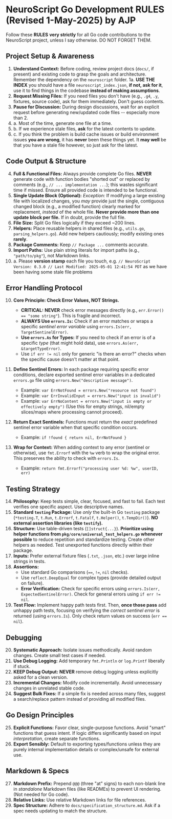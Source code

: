  # NeuroScript Go Development RULES (Revised 1-May-2025) by AJP
 
Follow these **RULES** **very strictly** for all Go code contributions to the NeuroScript project, unless I say otherwise. DO NOT FORGET THEM.
 
 ## Project Setup & Awareness
 
 1.  **Understand Context:** Before coding, review project docs (`docs/`, if present) and existing code to grasp the goals and architecture. Remember the dependency on the `neuroscript` folder.
 1a. **USE THE INDEX** you should have a file `neuroscript_index.json`, **if not, ask for it**, use it to find things in the codebase **instead of making assumptions**. 
 2.  **Request Missing Files:** If you need files you don't have (e.g., `.g4`, `.y`, fixtures, source code), ask for them immediately. Don't guess contents.
 3.  **Pause for Discussion:** During design discussions, wait for an explicit request before generating new/updated code files -- especially more than 2.
 3. a. Most of the time, generate one file at a time.
 3. b. If we experience stale files, **ask** for the latest contents to update.
 3. c. If you think the problem is build cache issues or build environment issues **you are wrong**, it has **never** been these things yet. It **may well** be that you have a stale file however, so just ask for the latest.
 
 ## Code Output & Structure
 
 4.  **Full & Functional Files:** Always provide complete Go files. **NEVER** generate code with function bodies "shorted out" or replaced by comments (e.g., `// ... implementation ...`); this wastes significant time if missed. Ensure all provided code is intended to be functional.
 5.  **Single Update Block (Optional):** *Exception:* If modifying a large existing file with localized changes, you *may* provide just the single, contiguous changed block (e.g., a modified function) clearly marked for replacement, *instead* of the whole file. **Never provide more than one update block per file.** If in doubt, provide the full file.
 6.  **File Size:** Split Go files logically if they exceed ~200 lines.
 7.  **Helpers:** Place reusable helpers in shared files (e.g., `utils.go`, `parsing_helpers.go`). Add new helpers cautiously; modify existing ones **rarely**.
 8.  **Package Comments:** Keep `// Package ...` comments accurate.
 9.  **Import Paths:** Use plain string literals for import paths (e.g., `"path/to/pkg"`), not Markdown links.
 9. a. Please **version stamp** each file you touch, e.g. `// NeuroScript Version: 0.3.0
// Last Modified: 2025-05-01 12:41:54 PDT` as we have been having some stale file problems
 
 ## Error Handling Protocol
 
 10. **Core Principle: Check Error Values, NOT Strings.**
     * **CRITICAL:** **NEVER** check error messages directly (e.g., `err.Error() == "some string"`). This is fragile and incorrect.
     * **ALWAYS Use `errors.Is`:** Check if an error matches or wraps a specific *sentinel error variable* using `errors.Is(err, TargetSentinelError)`.
     * **Use `errors.As` for Types:** If you need to check if an error is of a specific *type* (that might hold data), use `errors.As(err, &targetTypeError)`.
     * Use `if err != nil` only for generic "is there an error?" checks when the specific cause doesn't matter at that point.
 
 11. **Define Sentinel Errors:** In each package requiring specific error conditions, declare exported sentinel error variables in a dedicated `errors.go` file using `errors.New("descriptive message")`.
     * Example: `var ErrNotFound = errors.New("resource not found")`
     * Example: `var ErrInvalidInput = errors.New("input is invalid")`
     * Example: `var ErrNoContent = errors.New("input is empty or effectively empty")` (Use this for empty strings, nil/empty slices/maps where processing cannot proceed).
 
 12. **Return Exact Sentinels:** Functions must return the *exact* predefined sentinel error variable when that specific condition occurs.
     * Example: `if !found { return nil, ErrNotFound }`
 
 13. **Wrap for Context:** When adding context to any error (sentinel or otherwise), use `fmt.Errorf` with the `%w` verb to wrap the original error. This preserves the ability to check with `errors.Is`.
     * Example: `return fmt.Errorf("processing user %d: %w", userID, err)`
 
 ## Testing Strategy
 
 14. **Philosophy:** Keep tests simple, clear, focused, and fast to fail. Each test verifies one specific aspect. Use descriptive names.
 15. **Standard `testing` Package:** Use *only* the built-in Go `testing` package (`*testing.T`, `t.Run`, `t.Errorf`, `t.Fatalf`, `t.Helper()`, `t.TempDir()`). **NO external assertion libraries (like `testify`).**
 16. **Structure:** Use table-driven tests (`[]struct{...}`). **Prioritize using helper functions from `pkg/core/universal_test_helpers.go` whenever possible** to reduce repetition and standardize testing. Create other helpers as needed. Test unexported functions directly within their package.
 17. **Inputs:** Prefer external fixture files (`.txt`, `.json`, etc.) over large inline strings in tests.
 18. **Assertions:**
     * Use standard Go comparisons (`==`, `!=`, `nil` checks).
     * Use `reflect.DeepEqual` for complex types (provide detailed output on failure).
     * **Error Verification:** Check for specific errors using `errors.Is(err, ExpectedSentinelError)`. Check for general errors using `if err != nil`.
 19. **Test Flow:** Implement happy path tests first. Then, **once those pass** add unhappy path tests, focusing on verifying the *correct sentinel error* is returned (using `errors.Is`). Only check return values on success (`err == nil`).
 
 ## Debugging
 
 20. **Systematic Approach:** Isolate issues methodically. Avoid random changes. Create small test cases if needed.
 21. **Use Debug Logging:** Add temporary `fmt.Println` or `log.Printf` liberally if stuck.
 22. **KEEP Debug Output:** **NEVER** remove debug logging unless explicitly asked for a clean version.
 23. **Incremental Changes:** Modify code incrementally. Avoid unnecessary changes in unrelated stable code.
 24. **Suggest Bulk Fixes:** If a simple fix is needed across many files, suggest a search/replace pattern instead of providing all modified files.
 
 ## Go Design Principles
 
 25. **Explicit Functions:** Favor clear, single-purpose functions. Avoid "smart" functions that guess intent. If logic differs significantly based on input *interpretation*, create separate functions.
 26. **Export Sensibly:** Default to exporting types/functions unless they are purely internal implementation details or complex/unsafe for external use.
 
 ## Markdown & Specs
 
 27. **Markdown Prefix:** Prepend `@@@` (three "at" signs) to each non-blank line in *standalone* Markdown files (like READMEs) to prevent UI rendering. (Not needed for Go code).
 28. **Relative Links:** Use relative Markdown links for file references.
 29. **Spec Structure:** Adhere to `docs/specification_structure.md`. Ask if a spec needs updating to match the structure.